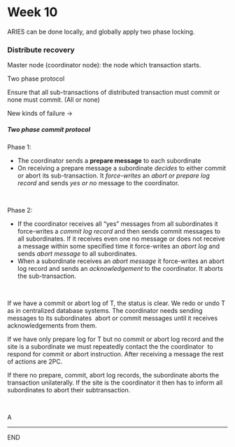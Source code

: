 # Week 10

ARIES can be done locally, and globally apply two phase locking.

### Distribute recovery

Master node (coordinator node): the node which transaction starts.

Two phase protocol 

Ensure that all sub-transactions of distributed transaction must commit or none must commit. (All or none)



New kinds of failure ->

 

##### Two phase commit protocol

Phase 1:

- The coordinator sends a **prepare message** to each subordinate
- On receiving a prepare message a subordinate *decides* to either commit or abort its sub-transaction. It *force-writes* an *abort or prepare log record* and sends *yes or no*  message to the coordinator.

<br />

Phase 2:

- If the coordinator  receives all “yes” messages from all subordinates it force-writes a *commit log record* and then sends commit messages to all subordinates. If it receives even one no message or does not receive a message within some specified time it force-writes an *abort log* and sends *abort message* to all subordinates.
- When a subordinate receives an *abort message* it force-writes an abort log record and sends an *acknowledgement* to the coordinator. It aborts the sub-transaction.

<br />

If we have a commit or abort log of T, the status is clear. We redo or undo T as in centralized database systems. The coordinator needs sending messages to its subordinates  abort or commit messages until it receives acknowledgements from them.

If we have only prepare log for T but no commit or abort log record and the site is a subordinate we must repeatedly contact the the coordinator  to respond for commit or abort instruction. After receiving a message the rest of actions are 2PC.

If there no prepare, commit, abort log records, the subordinate aborts the transaction unilaterally. If the site is the coordinator it then has to inform all subordinates to abort their subtransaction.

<br />

A

---

END